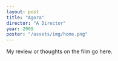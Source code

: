 ```yaml
---
layout: post
title: "Agora"
director: "A Director"
year: 2009
poster: "/assets/img/home.png"
---
```


My review or thoughts on the film go here.

